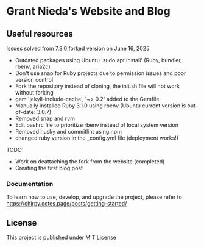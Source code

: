 # Grant Nieda's Website and Blog


## Useful resources

Issues solved from 7.3.0 forked version on June 16, 2025
- Outdated packages using Ubuntu 'sudo apt install' (Ruby, bundler, rbenv, aria2c)
- Don't use snap for Ruby projects due to permission issues and poor version control
- Fork the repository instead of cloning, the init.sh file will not work without forking
- gem 'jekyll-include-cache', '~> 0.2' added to the Gemfile
- Manually installed Ruby 3.1.0 using rbenv (Ubuntu current version is out-of-date: 3.0.7)
- Removed snap and rvm
- Edit bashrc file to prioritize rbenv instead of local system version
- Removed husky and commitlint using npm
- changed ruby version in the _config.yml file (deployment works!)

TODO:
- Work on deattaching the fork from the website (completed)
- Creating the first blog post



### Documentation

To learn how to use, develop, and upgrade the project, please refer to https://chirpy.cotes.page/posts/getting-started/


## License

This project is published under MIT License
